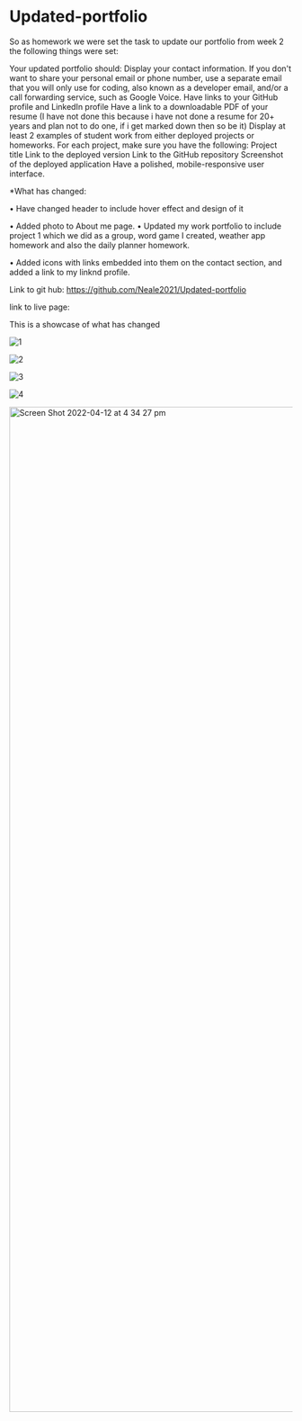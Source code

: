 # Updated-portfolio

So as homework we were set the task to update our portfolio from week 2 the following things were set:

Your updated portfolio should:
Display your contact information. If you don't want to share your personal email or phone number, use a separate email that you will only use for coding, also known as a developer email, and/or a call forwarding service, such as Google Voice.
Have links to your GitHub profile and LinkedIn profile
Have a link to a downloadable PDF of your resume (I have not done this because i have not done a resume for 20+ years and plan not to do one, if i get marked down then so be it)
Display at least 2 examples of student work from either deployed projects or homeworks. For each project, make sure you have the following:
Project title
Link to the deployed version
Link to the GitHub repository
Screenshot of the deployed application
Have a polished, mobile-responsive user interface.

*What has changed:

•	Have changed header to include hover effect and design of it

•	Added photo to About me page.
•	Updated my work portfolio to include project 1 which we did as a group, word game I created, weather app homework and also the daily planner homework.

•	Added icons with links embedded into them on the contact section, and added a link to my linknd profile.

Link to git hub: https://github.com/Neale2021/Updated-portfolio

link to live page: 

This is a showcase of what has changed


![1](https://user-images.githubusercontent.com/98126694/162892216-bddee399-2943-4454-b8c0-b0bd3ee99b85.png)

![2](https://user-images.githubusercontent.com/98126694/162892236-f7c25839-d674-41a4-8e04-a960299e2308.png)

![3](https://user-images.githubusercontent.com/98126694/162892253-82b66a9f-a6ab-4001-b003-e825ae3ee464.png)

![4](https://user-images.githubusercontent.com/98126694/162892278-2247fb6d-3e8b-488e-87a3-9a2ed8b1f232.png)

<img width="1787" alt="Screen Shot 2022-04-12 at 4 34 27 pm" src="https://user-images.githubusercontent.com/98126694/162896328-fa389899-45fa-4e31-bd4f-8468f929cd65.png">
